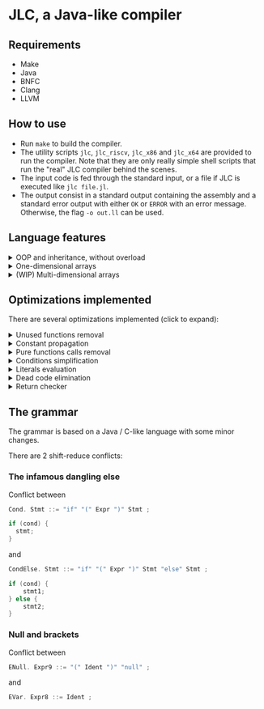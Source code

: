 # JLC, a Java-like compiler

## Requirements

- Make
- Java
- BNFC
- Clang
- LLVM

## How to use

- Run `make` to build the compiler.
- The utility scripts `jlc`, `jlc_riscv`, `jlc_x86` and `jlc_x64` are provided
  to run the compiler. Note that they are only really simple shell scripts that
  run the "real" JLC compiler behind the scenes.
- The input code is fed through the standard input, or a file if JLC is executed
  like `jlc file.jl`.
- The output consist in a standard output containing the assembly and a standard
  error output with either `OK` or `ERROR` with an error message. Otherwise, the
  flag `-o out.ll` can be used.

## Language features

<details><summary>OOP and inheritance, without overload</summary>

Example:

```c
class Counter {
    int val;

    void incr() {
        val++;
    }

    int get() {
        return val;
    }
}

int main () {
  Counter c = new Counter;
  c.incr();
  printInt(c.get());
  return 0;
}
```

</details>

<details><summary>One-dimensional arrays</summary>

Example:

```c
int main() {
    int[] t = new int[10];
    int i = 0;
    while (i < t.length) {
        t[i] = i;
        i++;
    }

    for (int elt : t) {
        printInt(elt);
    }

    return 0;
}
```

</details>

<details><summary>(WIP) Multi-dimensional arrays</summary>

Typechecking done, code generation still in progress.

</details>

## Optimizations implemented

There are several optimizations implemented (click to expand):

<details><summary>Unused functions removal</summary>

```c
void foo() {
    foo();
}

void bar() {
    baz();
}

void baz() {
    bar();
}

int main() {
    return 0;
}
```

becomes

```c
int main() {
    return 0;
}
```

</details>

<details><summary>Constant propagation</summary>

```c
int main() {
    int n = 24;
    int m;

    if (n % 2 == 0) {
        return 0;
    }

    return 1;
}
```

becomes

```c
int main() {
    int n = 24;
    int m;

    {
        return 0;
    }
}
```

We still need to keep a block around in case some variables are declared inside.
Also, note that here the Condition Simplification optimization is also applied,
see below.

</details>

<details><summary>Pure functions calls removal</summary>

In this optimizer, the notion of purity is slightly different from the
mathematical one. A function is pure here if it does not have side effects and
if it does return eventually.

```c
void foo() {
    int x = 0;
}

void bar() {
    printString("Hello");
}

void baz() {
    baz();
}

int main() {
    foo();
    bar();
    baz();
    return 0;
}
```

becomes

```c
void bar() {
    printString("Hello");
}

void baz() {
    baz();
}

int main() {
    bar();
    baz();
    return 0;
}
```

</details>

<details><summary>Conditions simplification</summary>

Useful with literals evaluation below.

```c
int main() {
    if (true) {
        return 0;
    } else {
        return 1;
    }
}
```

becomes

```c
int main() {
    {
        return 0;
    }
}
```

Again, the block needs to be kept.

</details>

<details><summary>Literals evaluation</summary>

```c
boolean unknown() {
    return !unknown();
}

int main() {
    if (11 % 2 != 0 && 11 % 3 != 0 && unknown()) {
        printString("11 is not divisible by 2 or 3");
    }
    return 16 / 2 + 3 * 8;
}
```

becomes

```c
boolean unknown() {
    return !unknown();
}

int main() {
    if (unknown()) {
        printString ("11 is not divisible by 2 or 3");
    }
    return 32;
}
```

The mathematical and logical operators are evaluated.

Here, `unknown` is kept because its value cannot safely be resolved at compile
time. It is used in this specific example to avoid condition simplification seen
above, which would make this example "too optimized".

</details>

<details><summary>Dead code elimination</summary>

```c
boolean unknown() {
    return !unknown();
}

int main() {
    if (unknown()) {
        return 0;
    } else {
        return 1;
    }
    printString("Dead code");
}
```

becomes

```c
boolean unknown() {
    return !unknown();
}

int main() {
    if (unknown()) {
        return 0;
    } else {
        return 1;
    }
}
```

</details>

<details><summary>Return checker</summary>

```c
int main() {
    while (true) {
        printString("Infinite loop");
    }

    printString("Unreachable");
    return 0;
}
```

becomes

```c
int main() {
    while (true) {
        printString("Infinite loop");
    }
}
```

More intense optimizations have been implemented but not enabled due to several
tests marked as bad, like `bad032.jl`, `bad034.jl` and others.

```c
int main() { 
    boolean b = false;
    if (b) {
        // No-op
    } else {
        return 0;
    }
}
```

```c
int main() { 
    boolean b = true;
    while (b) {
        return 0;
    }
}
```

</details>

## The grammar

The grammar is based on a Java / C-like language with some minor changes.

There are 2 shift-reduce conflicts:

### The infamous dangling else

Conflict between

```c
Cond. Stmt ::= "if" "(" Expr ")" Stmt ;
```

```c
if (cond) {
  stmt;
}
```

and

```c
CondElse. Stmt ::= "if" "(" Expr ")" Stmt "else" Stmt ;
```

```c
if (cond) {
    stmt1;
} else {
    stmt2;
}
```

### Null and brackets

Conflict between

```c
ENull. Expr9 ::= "(" Ident ")" "null" ;
```

and

```c
EVar. Expr8 ::= Ident ;
```
